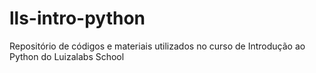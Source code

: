 # lls-intro-python
Repositório de códigos e materiais utilizados no curso de Introdução ao Python do Luizalabs School
